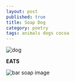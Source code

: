 ```yaml
---
layout: post
published: true
title: Soap Dog
category: poetry
tags: animals dogs cocoa
---
```


![dog](http://24.media.tumblr.com/69a65bbcc619d2a00b4068e910d80d72/tumblr_mqie09HvRU1rive1ro1_500.jpg)

**EATS**

![bar soap image](http://www.calbenpuresoap.com/images/fs_beauty_bar.jpg)